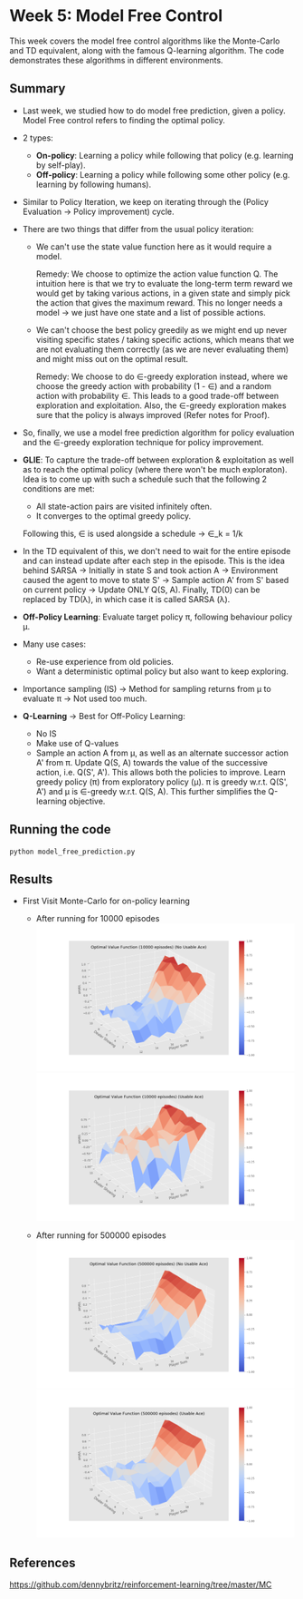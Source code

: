 # Week 5: Model Free Control

This week covers the model free control algorithms like the Monte-Carlo and TD equivalent, along with the famous Q-learning algorithm. The code demonstrates these algorithms in different environments.

## Summary

- Last week, we studied how to do model free prediction, given a policy. Model Free control refers to finding the optimal policy.
- 2 types:
  - **On-policy**: Learning a policy while following that policy (e.g. learning by self-play).
  - **Off-policy**: Learning a policy while following some other policy (e.g. learning by following humans).
- Similar to Policy Iteration, we keep on iterating through the (Policy Evaluation -> Policy improvement) cycle.
- There are two things that differ from the usual policy iteration:
  - We can't use the state value function here as it would require a model. 
  
    Remedy: We choose to optimize the action value function Q. The intuition here is that we try to evaluate the long-term term reward we would get by taking various actions, in a given state and 
    simply pick the action that gives the maximum reward. This no longer needs a model -> we just have one state and a list of possible actions.
    
  - We can't choose the best policy greedily as we might end up never visiting specific states / taking specific actions, which means that we are not evaluating them correctly (as we are never evaluating them) and might miss out on the optimal result.
    
    Remedy: We choose to do ∈-greedy exploration instead, where we choose the greedy action with probability (1 - ∈) and a random action with probability ∈. This leads to a good trade-off between exploration and exploitation. Also, the ∈-greedy exploration makes sure that the policy is always improved (Refer notes for Proof).
    
- So, finally, we use a model free prediction algorithm for policy evaluation and the ∈-greedy exploration technique for policy improvement.
- **GLIE**: To capture the trade-off between exploration & exploitation as well as to reach the optimal policy (where there won't be much exploraton). Idea is to come up with such a schedule such that the following 2 conditions are met:
  - All state-action pairs are visited infinitely often.
  - It converges to the optimal greedy policy.
  
  Following this, ∈ is used alongside a schedule -> ∈_k = 1/k 

- In the TD equivalent of this, we don't need to wait for the entire episode and can instead update after each step in the episode. This is the idea behind SARSA -> Initially in state S and took action A -> Environment caused the agent to move to state S' -> Sample action A' from S' based on current policy -> Update ONLY Q(S, A). Finally, TD(0) can be replaced by TD(λ), in which case it is called SARSA (λ).

- **Off-Policy Learning**: Evaluate target policy π, following behaviour policy μ. 
- Many use cases:
  - Re-use experience from old policies.
  - Want a deterministic optimal policy but also want to keep exploring.
- Importance sampling (IS) -> Method for sampling returns from μ to evaluate π -> Not used too much.

- **Q-Learning** -> Best for Off-Policy Learning: 
  - No IS
  - Make use of Q-values
  - Sample an action A from μ, as well as an alternate successor action A' from π. Update Q(S, A) towards the value of the successive action, i.e. Q(S', A'). This allows both the policies to improve. Learn greedy policy (π) from exploratory policy (μ). π is greedy w.r.t. Q(S', A') and μ is ∈-greedy w.r.t. Q(S, A). This further simplifies the Q-learning objective.
   
## Running the code

```
python model_free_prediction.py
```
## Results

- First Visit Monte-Carlo for on-policy learning
  - After running for 10000 episodes
    ![no ace](results/10000_no_ace.png)
    ![ace](results/10000_ace.png)

  - After running for 500000 episodes
    ![no ace](results/500000_no_ace.png)
    ![ace](results/500000_ace.png)
  
## References
https://github.com/dennybritz/reinforcement-learning/tree/master/MC
